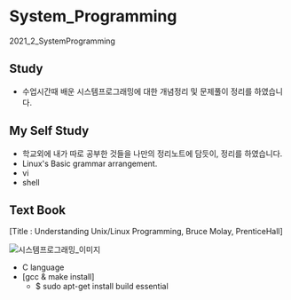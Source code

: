 # System_Programming
2021_2_SystemProgramming

## Study
- 수업시간때 배운 시스템프로그래밍에 대한 개념정리 및 문제풀이 정리를 하였습니다.

## My Self Study
- 학교외에 내가 따로 공부한 것들을 나만의 정리노트에 담듯이, 정리를 하였습니다.
- Linux's Basic grammar arrangement.
- vi
- shell


## Text Book
[Title : Understanding Unix/Linux Programming, Bruce Molay, PrenticeHall]

![시스템프로그래밍_이미지](https://images-na.ssl-images-amazon.com/images/I/51LdVPmPmzL._SX218_BO1,204,203,200_QL40_FMwebp_.jpg)
 - C language
 - [gcc & make install]
   - $ sudo apt-get install build essential

